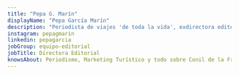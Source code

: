 ```yaml
---
title: "Pepa G. Marín"
displayName: "Pepa García Marín"
description: "Periodista de viajes 'de toda la vida', exdirectora editorial de revista Viajeros (1997-2017). Colabora con diversos medios turísticos y desarrolla proyectos editoriales para hoteles, oficinas de turismo, etc. Dedica sus ratos libres a la investigación académica y a disfrutar de la vida. Le puedes escribir a info(@)etheriamagazine.com"
instagram: pepagmarin
linkedin: pepagarcia
jobGroup: equipo-editorial
jobTitle: Directora Editorial
knowsAbout: Periodismo, Marketing Turístico y todo sobre Conil de la Frontera
---
```



